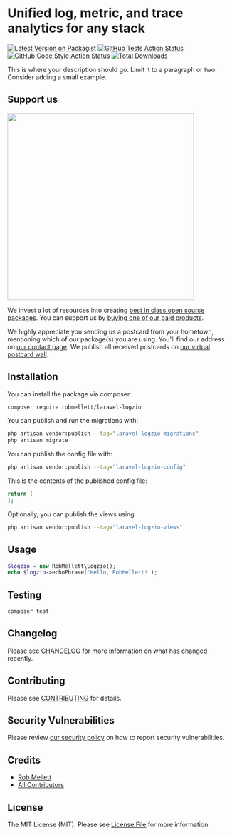 # Unified log, metric, and trace analytics for any stack

[![Latest Version on Packagist](https://img.shields.io/packagist/v/robmellett/laravel-logzio.svg?style=flat-square)](https://packagist.org/packages/robmellett/laravel-logzio)
[![GitHub Tests Action Status](https://img.shields.io/github/workflow/status/robmellett/laravel-logzio/run-tests?label=tests)](https://github.com/robmellett/laravel-logzio/actions?query=workflow%3Arun-tests+branch%3Amain)
[![GitHub Code Style Action Status](https://img.shields.io/github/workflow/status/robmellett/laravel-logzio/Check%20&%20fix%20styling?label=code%20style)](https://github.com/robmellett/laravel-logzio/actions?query=workflow%3A"Check+%26+fix+styling"+branch%3Amain)
[![Total Downloads](https://img.shields.io/packagist/dt/robmellett/laravel-logzio.svg?style=flat-square)](https://packagist.org/packages/robmellett/laravel-logzio)

This is where your description should go. Limit it to a paragraph or two. Consider adding a small example.

## Support us

[<img src="https://github-ads.s3.eu-central-1.amazonaws.com/laravel-logzio.jpg?t=1" width="419px" />](https://spatie.be/github-ad-click/laravel-logzio)

We invest a lot of resources into creating [best in class open source packages](https://spatie.be/open-source). You can support us by [buying one of our paid products](https://spatie.be/open-source/support-us).

We highly appreciate you sending us a postcard from your hometown, mentioning which of our package(s) you are using. You'll find our address on [our contact page](https://spatie.be/about-us). We publish all received postcards on [our virtual postcard wall](https://spatie.be/open-source/postcards).

## Installation

You can install the package via composer:

```bash
composer require robmellett/laravel-logzio
```

You can publish and run the migrations with:

```bash
php artisan vendor:publish --tag="laravel-logzio-migrations"
php artisan migrate
```

You can publish the config file with:

```bash
php artisan vendor:publish --tag="laravel-logzio-config"
```

This is the contents of the published config file:

```php
return [
];
```

Optionally, you can publish the views using

```bash
php artisan vendor:publish --tag="laravel-logzio-views"
```

## Usage

```php
$logzio = new RobMellett\Logzio();
echo $logzio->echoPhrase('Hello, RobMellett!');
```

## Testing

```bash
composer test
```

## Changelog

Please see [CHANGELOG](CHANGELOG.md) for more information on what has changed recently.

## Contributing

Please see [CONTRIBUTING](.github/CONTRIBUTING.md) for details.

## Security Vulnerabilities

Please review [our security policy](../../security/policy) on how to report security vulnerabilities.

## Credits

- [Rob Mellett](https://github.com/robmellett)
- [All Contributors](../../contributors)

## License

The MIT License (MIT). Please see [License File](LICENSE.md) for more information.
